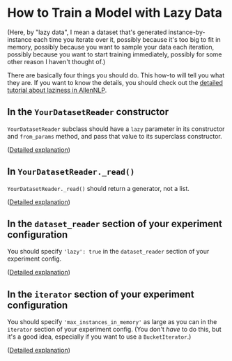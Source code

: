 # How to Train a Model with Lazy Data

(Here, by "lazy data", I mean a dataset that's generated
 instance-by-instance each time you iterate over it,
 possibly because it's too big to fit in memory,
 possibly because you want to sample your data each iteration,
 possibly because you want to start training immediately,
 possibly for some other reason I haven't thought of.)

There are basically four things you should do. This how-to will tell you
what they are. If you want to know the details, you should check out the
[detailed tutorial about laziness in AllenNLP](../getting_started/laziness.md).

## In the `YourDatasetReader` constructor

`YourDatasetReader` subclass should have a `lazy` parameter in its constructor
and `from_params` method, and pass that value to its superclass constructor.

([Detailed explanation](../getting_started/laziness.md#you-specify-laziness-in-the-datasetreader-constructor))

## In `YourDatasetReader._read()`

`YourDatasetReader._read()` should return a generator, not a list.

([Detailed explanation](../getting_started/laziness.md#laziness-in-yourdatasetreader_read))

## In the `dataset_reader` section of your experiment configuration

You should specify `'lazy': true` in the `dataset_reader` section of your experiment config.

([Detailed explanation](../getting_started/laziness.md#laziness-in-experimentjson))

## In the `iterator` section of your experiment configuration

You should specify `'max_instances_in_memory'` as large as you can
in the `iterator` section of your experiment config.
(You don't _have_ to do this, but it's a good idea,
 especially if you want to use a `BucketIterator`.)

([Detailed explanation](../getting_started/laziness.md#laziness-in-dataiterator))
